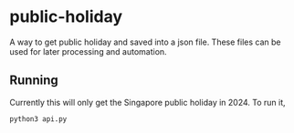 # public-holiday

A way to get public holiday and saved into a json file. These files can be used for later processing and automation.

## Running

Currently this will only get the Singapore public holiday in 2024. To run it, 

```shell
python3 api.py
```
